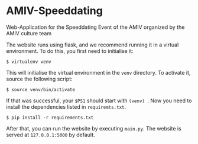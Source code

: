 # AMIV-Speeddating

Web-Application for the Speeddating Event of the AMIV organized by the AMIV
culture team

The website runs using flask, and we recommend running it in a virtual
environment. To do this, you first need to initialise it:

	$ virtualenv venv

This will initialise the virtual environment in the `venv` directory. To
activate it, source the following script:

	$ source venv/bin/activate

If that was successful, your `$PS1` should start with `(venv) `. Now you
need to install the dependencies listed in `requiremts.txt`.

	$ pip install -r requirements.txt

After that, you can run the website by executing `main.py`. The website is
served at `127.0.0.1:5000` by default.
